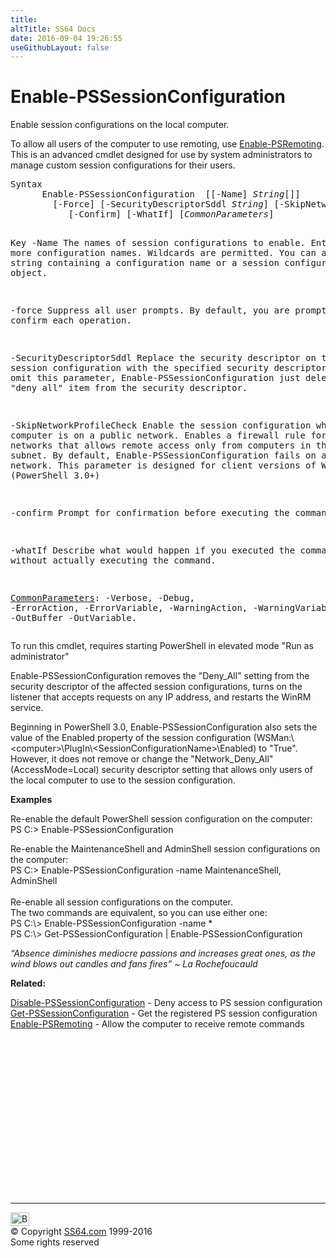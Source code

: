 ```yaml
---
title:
altTitle: SS64 Docs
date: 2016-09-04 19:26:55
useGithubLayout: false
---
```

<!-- #BeginLibraryItem "/Library/head_ps.lbi" --><!-- #EndLibraryItem --><h1>Enable-PSSessionConfiguration</h1> 
<p>Enable session configurations on the local computer.</p>
<p>To allow all users of the computer to use remoting, use <span class="code"><a href="enable-psremoting.html">Enable-PSRemoting</a></span>. 
This is an advanced cmdlet designed for use by system administrators to manage custom session configurations for their users.</p>
<pre>Syntax
      Enable-PSSessionConfiguration  [[-Name] <i>String</i>[]]
        [-Force] [-SecurityDescriptorSddl <i>String</i>] [-SkipNetworkProfileCheck]
           [-Confirm] [-WhatIf] [<i>CommonParameters</i>]

Key
   -Name
       The names of session configurations to enable.
       Enter one or more configuration names. Wildcards are permitted.
       You can also pipe a string containing a configuration name or a session configuration object.

   -force
       Suppress all user prompts.
       By default, you are prompted to confirm each operation.

   -SecurityDescriptorSddl
       Replace the security descriptor on the session configuration with the specified security
       descriptor. If you omit this parameter, Enable-PSSessionConfiguration just deletes the
       "deny all" item from the security descriptor.

   -SkipNetworkProfileCheck
       Enable the session configuration when the computer is on a public network.
       Enables a firewall rule for public networks that allows remote access  only from computers in
       the same local subnet. By default, Enable-PSSessionConfiguration fails on a public network.
       This parameter is designed for client versions of Windows. (PowerShell 3.0+)

   -confirm
       Prompt for confirmation before executing the command.

   -whatIf
       Describe what would happen if you executed the command without actually
       executing the command.

   <a href="common.html">CommonParameters</a>:
       -Verbose, -Debug, -ErrorAction, -ErrorVariable, -WarningAction, -WarningVariable,
       -OutBuffer -OutVariable.</pre>
<p> To run this cmdlet, requires starting PowerShell in elevated mode "Run as administrator"</p>
<p><span class="code">Enable-PSSessionConfiguration</span> removes the "Deny_All" setting from the security descriptor of the affected session      configurations, turns on the listener that accepts requests on any IP address, and restarts the WinRM service.      </p>
<p>Beginning in  PowerShell 3.0, <span class="code">Enable-PSSessionConfiguration</span> also sets the value of the Enabled property of      the session configuration (WSMan:\&lt;computer&gt;\PlugIn\&lt;SessionConfigurationName&gt;\Enabled) to "True". However,       it does not remove or change the "Network_Deny_All" (AccessMode=Local) security      descriptor setting that allows only users of the local computer to use to the session configuration.</p>
<p> <b>Examples</b></p>
<p>Re-enable the default PowerShell  session configuration on the computer:<br>
<span class="code">PS C:&gt; Enable-PSSessionConfiguration</span></p>
<p>Re-enable the MaintenanceShell and AdminShell session configurations on the computer:<br>
<span class="code">PS C:&gt; Enable-PSSessionConfiguration -name MaintenanceShell, AdminShell</span><br>
<br>
Re-enable all session configurations on the computer. <br>
The two commands are equivalent, so you can use either one:<br>
<span class="code">PS C:\&gt; Enable-PSSessionConfiguration -name *<br>
PS C:\&gt; Get-PSSessionConfiguration | Enable-PSSessionConfiguration</span></p>
<p class="quote"><i>“Absence diminishes mediocre passions and increases great ones, as the wind blows out candles and fans fires” ~ La Rochefoucauld</i></p>
<p><b>Related:</b></p>
<p>  <a href="disable-pssessionconfiguration.html">Disable-PSSessionConfiguration</a> - Deny access to PS session configuration<a href="get-pssessionconfiguration.html"><br>
Get-PSSessionConfiguration</a> - Get the registered PS session configuration<br>
<a href="enable-psremoting.html">Enable-PSRemoting</a> - Allow the computer to receive remote commands</p>
<!-- #BeginLibraryItem "/Library/foot_ps.lbi" --><p>
<!-- PowerShell300 -->
<ins class="adsbygoogle" style="display:inline-block;width:300px;height:250px" data-ad-client="ca-pub-6140977852749469" data-ad-slot="6253539900"></ins>
<script>
(adsbygoogle = window.adsbygoogle || []).push({});
</script></p>
<hr>
<div id="bl" class="footer"><a href="enable-pssessionconfiguration.html#"><img src="../images/top.png" width="30" height="22" alt="Back to the Top"></a></div>
<div id="br" class="footer, tagline">© Copyright <a href="../index.html">SS64.com</a> 1999-2016<br>
Some rights reserved</div><!-- #EndLibraryItem -->

